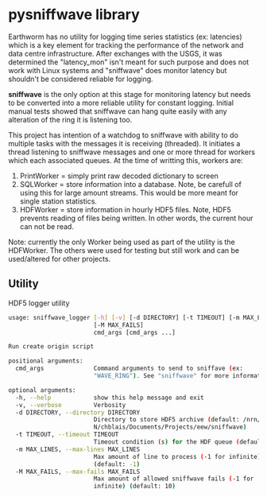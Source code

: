 # pysniffwave library

Earthworm has no utility for logging time series statistics (ex: latencies) which is a key element for tracking the performance of the network and data centre infrastructure.  After exchanges with the USGS, it was determined the "latency_mon" isn't meant for such purpose and does not work with Linux systems and "sniffwave" does monitor latency but shouldn't be considered reliable for logging.

**sniffwave** is the only option at this stage for monitoring latency but needs to be converted into a more reliable utility for constant logging.  Initial manual tests showed that sniffwave can hang quite easily with any alteration of the ring it is listening too.

This project has intention of a watchdog to sniffwave with ability to do multiple tasks with the messages it is receiving (threaded).  It initiates a thread listening to sniffwave messages and one or more thread for workers which each associated queues.  At the time of writting this, workers are:

1. PrintWorker = simply print raw decoded dictionary to screen
2. SQLWorker = store information into a database.  Note, be carefull of using this for large amount streams.  This would be more meant for single station statistics.
3. HDFWorker = store information in hourly HDF5 files.  Note, HDF5 prevents reading of files being written.  In other words, the current hour can not be read.

Note: currently the only Worker being used as part of the utility is the HDFWorker.  The others were used for testing but still work and can be used/altered for other projects.

## Utility

HDF5 logger utility

```bash
usage: sniffwave_logger [-h] [-v] [-d DIRECTORY] [-t TIMEOUT] [-m MAX_LINES]
                        [-M MAX_FAILS]
                        cmd_args [cmd_args ...]

Run create origin script

positional arguments:
  cmd_args              Command arguments to send to sniffave (ex:
                        "WAVE_RING"). See "sniffwave" for more information.

optional arguments:
  -h, --help            show this help message and exit
  -v, --verbose         Verbosity
  -d DIRECTORY, --directory DIRECTORY
                        Directory to store HDF5 archive (default: /nrn/home/NR
                        N/chblais/Documents/Projects/eew/sniffwave)
  -t TIMEOUT, --timeout TIMEOUT
                        Timeout condition (s) for the HDF queue (default: 10)
  -m MAX_LINES, --max-lines MAX_LINES
                        Max amount of line to process (-1 for infinite)
                        (default: -1)
  -M MAX_FAILS, --max-fails MAX_FAILS
                        Max amount of allowed sniffwave fails (-1 for
                        infinite) (default: 10)
```
